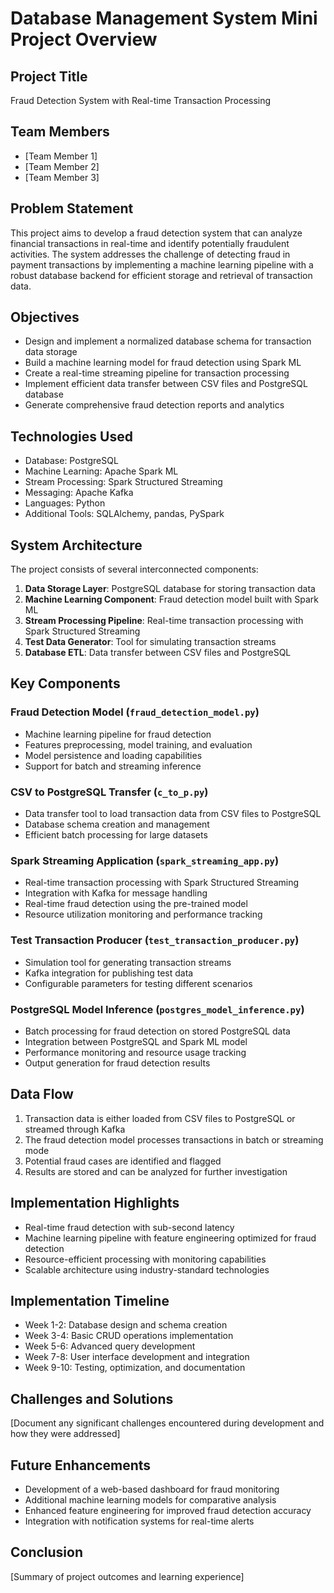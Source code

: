 # Database Management System Mini Project Overview

## Project Title
Fraud Detection System with Real-time Transaction Processing

## Team Members
- [Team Member 1]
- [Team Member 2]
- [Team Member 3]

## Problem Statement
This project aims to develop a fraud detection system that can analyze financial transactions in real-time and identify potentially fraudulent activities. The system addresses the challenge of detecting fraud in payment transactions by implementing a machine learning pipeline with a robust database backend for efficient storage and retrieval of transaction data.

## Objectives
- Design and implement a normalized database schema for transaction data storage
- Build a machine learning model for fraud detection using Spark ML
- Create a real-time streaming pipeline for transaction processing
- Implement efficient data transfer between CSV files and PostgreSQL database
- Generate comprehensive fraud detection reports and analytics

## Technologies Used
- Database: PostgreSQL
- Machine Learning: Apache Spark ML
- Stream Processing: Spark Structured Streaming
- Messaging: Apache Kafka
- Languages: Python
- Additional Tools: SQLAlchemy, pandas, PySpark

## System Architecture
The project consists of several interconnected components:

1. **Data Storage Layer**: PostgreSQL database for storing transaction data
2. **Machine Learning Component**: Fraud detection model built with Spark ML
3. **Stream Processing Pipeline**: Real-time transaction processing with Spark Structured Streaming
4. **Test Data Generator**: Tool for simulating transaction streams
5. **Database ETL**: Data transfer between CSV files and PostgreSQL

## Key Components

### Fraud Detection Model (`fraud_detection_model.py`)
- Machine learning pipeline for fraud detection
- Features preprocessing, model training, and evaluation
- Model persistence and loading capabilities
- Support for batch and streaming inference

### CSV to PostgreSQL Transfer (`c_to_p.py`)
- Data transfer tool to load transaction data from CSV files to PostgreSQL
- Database schema creation and management
- Efficient batch processing for large datasets

### Spark Streaming Application (`spark_streaming_app.py`)
- Real-time transaction processing with Spark Structured Streaming
- Integration with Kafka for message handling
- Real-time fraud detection using the pre-trained model
- Resource utilization monitoring and performance tracking

### Test Transaction Producer (`test_transaction_producer.py`)
- Simulation tool for generating transaction streams
- Kafka integration for publishing test data
- Configurable parameters for testing different scenarios

### PostgreSQL Model Inference (`postgres_model_inference.py`)
- Batch processing for fraud detection on stored PostgreSQL data
- Integration between PostgreSQL and Spark ML model
- Performance monitoring and resource usage tracking
- Output generation for fraud detection results

## Data Flow
1. Transaction data is either loaded from CSV files to PostgreSQL or streamed through Kafka
2. The fraud detection model processes transactions in batch or streaming mode
3. Potential fraud cases are identified and flagged
4. Results are stored and can be analyzed for further investigation

## Implementation Highlights
- Real-time fraud detection with sub-second latency
- Machine learning pipeline with feature engineering optimized for fraud detection
- Resource-efficient processing with monitoring capabilities
- Scalable architecture using industry-standard technologies

## Implementation Timeline
- Week 1-2: Database design and schema creation
- Week 3-4: Basic CRUD operations implementation
- Week 5-6: Advanced query development
- Week 7-8: User interface development and integration
- Week 9-10: Testing, optimization, and documentation

## Challenges and Solutions
[Document any significant challenges encountered during development and how they were addressed]

## Future Enhancements
- Development of a web-based dashboard for fraud monitoring
- Additional machine learning models for comparative analysis
- Enhanced feature engineering for improved fraud detection accuracy
- Integration with notification systems for real-time alerts

## Conclusion
[Summary of project outcomes and learning experience]